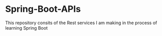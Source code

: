 # Spring-Boot-APIs
This repository consits of the Rest services I am making in the process of learning Spring Boot
